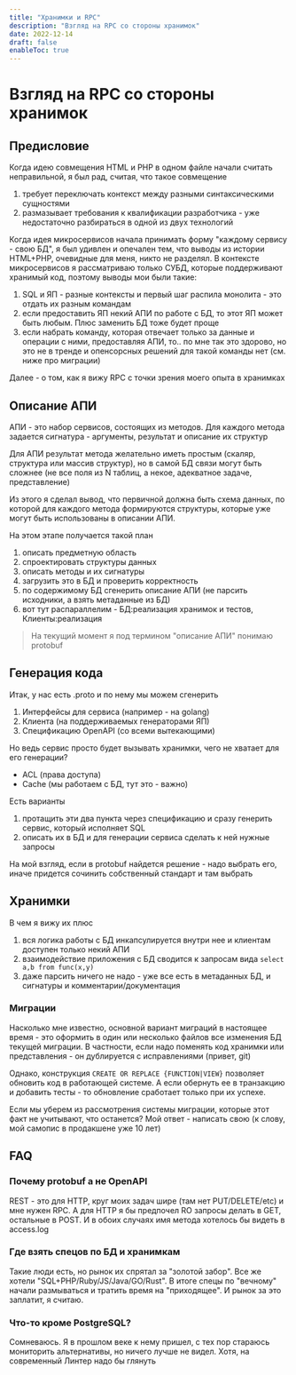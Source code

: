 ```yaml
---
title: "Хранимки и RPC"
description: "Взгляд на RPC со стороны хранимок"
date: 2022-12-14
draft: false
enableToc: true
---
```

# Взгляд на RPC со стороны хранимок

## Предисловие

Когда идею совмещения HTML и PHP в одном файле начали считать неправильной, я был рад, считая, что такое совмещение
1. требует переключать контекст между разными синтаксическими сущностями
2. размазывает требования к квалификации разработчика - уже недостаточно разбираться в одной из двух технологий

Когда идея микросервисов начала принимать форму "каждому сервису - свою БД", я был удивлен и опечален тем, что выводы из истории HTML+PHP, очевидные для меня, никто не разделял.
В контексте микросервисов я рассматриваю только СУБД, которые поддерживают хранимый код, поэтому выводы мои были такие:

1. SQL и ЯП - разные контексты и первый шаг распила монолита - это отдать их разным командам 
2. если предоставить ЯП некий АПИ по работе с БД, то этот ЯП может быть любым. Плюс заменить БД тоже будет проще
3. если набрать команду, которая отвечает только за данные и операции с ними, предоставляя АПИ, то.. по мне так это здорово, но это не в тренде и опенсорсных решений для такой команды нет (см. ниже про миграции)

Далее - о том, как я вижу RPC с точки зрения моего опыта в хранимках

## Описание АПИ

АПИ - это набор сервисов, состоящих из методов. Для каждого метода задается сигнатура - аргументы, результат и описание их структур

Для АПИ результат метода желательно иметь простым (скаляр, структура или массив структур), но в самой БД связи могут быть сложнее (не все поля из N таблиц, а некое, адекватное задаче, представление)

Из этого я сделал вывод, что первичной должна быть схема данных, по которой для каждого метода формируются структуры, которые уже могут быть использованы в описании АПИ.

На этом этапе получается такой план

1. описать предметную область
2. спроектировать структуры данных
3. описать методы и их сигнатуры
4. загрузить это в БД и проверить корректность
5. по содержимому БД сгенерить описание АПИ (не парсить исходники, а взять метаданные из БД)
6. вот тут распараллелим - БД:реализация хранимок и тестов, Клиенты:реализация

> На текущий момент я под термином "описание АПИ" понимаю protobuf

## Генерация кода

Итак, у нас есть .proto и по нему мы можем сгенерить

1. Интерфейсы для сервиса (например - на golang)
2. Клиента (на поддерживаемых генераторами ЯП)
3. Спецификацию OpenAPI (со всеми вытекающими)

Но ведь сервис просто будет вызывать хранимки, чего не хватает для его генерации?

* ACL (права доступа) 
* Cache (мы работаем с БД, тут это - важно)

Есть варианты

1. протащить эти два пункта через спецификацию и сразу генерить сервис, который исполняет SQL
2. описать их в БД и для генерации сервиса сделать к ней нужные запросы

На мой взгляд, если в protobuf найдется решение - надо выбрать его, иначе придется сочинить собственный стандарт и там выбрать

## Хранимки

В чем я вижу их плюс

1. вся логика работы с БД инкапсулируется внутри нее и клиентам доступен только некий АПИ
2. взаимодействие приложения с БД сводится к запросам вида `select a,b from func(x,y)`
3. даже парсить ничего не надо - уже все есть в метаданных БД, и сигнатуры и комментарии/документация

### Миграции

Насколько мне известно, основной вариант миграций в настоящее время - это оформить в один или несколько файлов все изменения БД текущей миграции. В частности, если надо поменять код хранимки или представления - он дублируется с исправлениями (привет, git)

Однако, конструкция `CREATE OR REPLACE {FUNCTION|VIEW}` позволяет обновить код в работающей системе. А если обернуть ее в транзакцию и добавить тесты - то обновление сработает только при их успехе.

Если мы уберем из рассмотрения системы миграции, которые этот факт не учитывают, что останется?
Мой ответ - написать свою (к слову, мой самопис в продакшене уже 10 лет)

## FAQ

### Почему protobuf а не OpenAPI

REST - это для HTTP, круг моих задач шире (там нет PUT/DELETE/etc) и мне нужен RPC. А для HTTP я бы предпочел RO запросы делать в GET, остальные в POST. И в обоих случаях имя метода хотелось бы видеть в access.log

### Где взять спецов по БД и хранимкам

Такие люди есть, но рынок их спрятал за "золотой забор". Все же хотели "SQL+PHP/Ruby/JS/Java/GO/Rust". В итоге спецы по "вечному" начали размываться и тратить время на "приходящее". И рынок за это заплатит, я считаю.

### Что-то кроме PostgreSQL?

Сомневаюсь. Я в прошлом веке к нему пришел, с тех пор стараюсь мониторить альтернативы, но ничего лучше не видел. Хотя, на современный Линтер надо бы глянуть